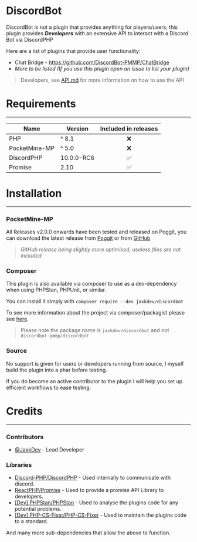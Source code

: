 # DiscordBot
DiscordBot is not a plugin that provides anything for players/users, this plugin provides ***Developers***
with an extensive API to interact with a Discord Bot via DiscordPHP

Here are a list of plugins that provide user functionality:
- Chat Bridge - https://github.com/DiscordBot-PMMP/ChatBridge
- *More to be listed (If you use this plugin open an issue to list your plugin)*

> Developers, see [API.md](API.md) for more information on how to use the API
# Requirements

---
| Name          | Version    | Included in releases |
|---------------|------------|:--------------------:|
| PHP           | ^ 8.1      |          ❌           |
| PocketMine-MP | ^ 5.0      |          ❌           |
| DiscordPHP    | 10.0.0-RC6 |          ✅           |
| Promise       | 2.10       |          ✅           |
# Installation

---
### PocketMine-MP
All Releases v2.0.0 onwards have been tested and released on Poggit, you can download the latest release from
[Poggit](https://poggit.pmmp.io/p/DiscordBot) or from
[GitHub](https://github.com/DiscordBot-PMMP/DiscordBot/releases/latest)

> *GitHub release being slightly more optimised, useless files are not included.*

### Composer
This plugin is also available via composer to use as a dev-dependency when using PHPStan, PHPUnit, or similar.

You can install it simply with `composer require --dev jaxkdev/discordbot`

To see more information about the project via composer/packagist please see [here](https://packagist.org/packages/jaxkdev/discordbot).

>Please note the package name is `jaxkdev/discordbot` and not `discordbot-pmmp/discordbot`

### Source
No support is given for users or developers running from source,
I myself build the plugin into a phar before testing.

If you do become an active contributor to the plugin I will help you set up efficient workflows to ease testing.

# Credits

---
### Contributors
- [@JaxkDev](https://github.com/JaxkDev) - Lead Developer

### Libraries
- [Discord-PHP/DiscordPHP](https://github.com/DiscordPHP/DiscordPHP) - Used internally to communicate with discord.
- [ReactPHP/Promise](https://github.com/reactphp/promise) - Used to provide a promise API Library to developers.
- [[Dev] PHPStan/PHPStan](https://github.com/phpstan/phpstan) - Used to analyse the plugins code for any potential problems.
- [[Dev] PHP-CS-Fixer/PHP-CS-Fixer](https://github.com/PHP-CS-Fixer/PHP-CS-Fixer) - Used to maintain the plugins code to a standard.

And many more sub-dependencies that allow the above to function.
